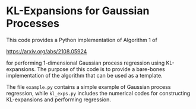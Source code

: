 # KL-Expansions for Gaussian Processes

This code provides a Python implementation of Algorithm 1 of

https://arxiv.org/abs/2108.05924

for performing 1-dimensional Gaussian process regression using KL-expansions.
The purpose of this code is to provide a 
bare-bones implementation of the algorithm that can be used as 
a template. 

The file `example.py` contains a simple example of Gaussian process
regression, while `kl_exps.py` includes the numerical codes for constructing
KL-expansions and performing regression. 